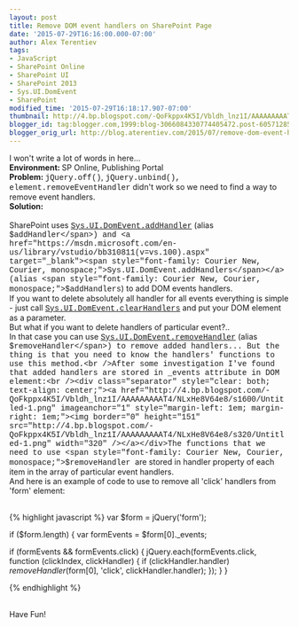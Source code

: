 ```yaml
---
layout: post
title: Remove DOM event handlers on SharePoint Page
date: '2015-07-29T16:16:00.000-07:00'
author: Alex Terentiev
tags:
- JavaScript
- SharePoint Online
- SharePoint UI
- SharePoint 2013
- Sys.UI.DomEvent
- SharePoint
modified_time: '2015-07-29T16:18:17.907-07:00'
thumbnail: http://4.bp.blogspot.com/-QoFkppx4K5I/Vbldh_lnz1I/AAAAAAAAAT4/NLxHe8V64e8/s72-c/Untitled-1.png
blogger_id: tag:blogger.com,1999:blog-3066084330774405472.post-6057128570468897620
blogger_orig_url: http://blog.aterentiev.com/2015/07/remove-dom-event-handlers-on-sharepoint.html
---
```


I won't write a lot of words in here...<br /><b>Environment: </b>SP Online, Publishing Portal<br /><b>Problem: </b><span style="font-family: Courier New, Courier, monospace;">jQuery.off()</span>, <span style="font-family: Courier New, Courier, monospace;">jQuery.unbind(),</span> <span style="font-family: Courier New, Courier, monospace;">element.removeEventHandler</span> didn't work so we need to find a way to remove event handlers.<br /><b>Solution:</b><br /><a name='more'></a><br />SharePoint uses&nbsp;<a href="https://msdn.microsoft.com/en-us/library/vstudio/bb310798(v=vs.100).aspx" target="_blank"><span style="font-family: Courier New, Courier, monospace;">Sys.UI.DomEvent.addHandler</span></a> (alias <span style="font-family: Courier New, Courier, monospace;">$addHandler</span>) and <a href="https://msdn.microsoft.com/en-us/library/vstudio/bb310811(v=vs.100).aspx" target="_blank"><span style="font-family: Courier New, Courier, monospace;">Sys.UI.DomEvent.addHandlers</span></a> (alias <span style="font-family: Courier New, Courier, monospace;">$addHandlers</span>) to add DOM events handlers.<br />If you want to delete absolutely all handler for all events everything is simple - just call <a href="https://msdn.microsoft.com/en-us/library/vstudio/bb310816(v=vs.100).aspx" target="_blank"><span style="font-family: Courier New, Courier, monospace;">Sys.UI.DomEvent.clearHandlers</span></a> and put your DOM element as a parameter.<br />But what if you want to delete handlers of particular event?..<br />In that case you can use&nbsp;<a href="https://msdn.microsoft.com/en-us/library/vstudio/bb397510(v=vs.100).aspx" target="_blank"><span style="font-family: Courier New, Courier, monospace;">Sys.UI.DomEvent.removeHandler</span></a> (alias <span style="font-family: Courier New, Courier, monospace;">$removeHandler</span>) to remove added handlers... But the thing is that you need to know the handlers' functions to use this method.<br />After some investigation I've found that added handlers are stored in _events attribute in DOM element:<br /><div class="separator" style="clear: both; text-align: center;"><a href="http://4.bp.blogspot.com/-QoFkppx4K5I/Vbldh_lnz1I/AAAAAAAAAT4/NLxHe8V64e8/s1600/Untitled-1.png" imageanchor="1" style="margin-left: 1em; margin-right: 1em;"><img border="0" height="151" src="http://4.bp.blogspot.com/-QoFkppx4K5I/Vbldh_lnz1I/AAAAAAAAAT4/NLxHe8V64e8/s320/Untitled-1.png" width="320" /></a></div>The functions that we need to use <span style="font-family: Courier New, Courier, monospace;">$removeHandler </span>are stored in handler property of each item in the array of particular event handlers.<br />And here is an example of code to use to remove all 'click' handlers from 'form' element:<br /><br />
<div markdown="1">
{% highlight javascript %}
var $form = jQuery('form');

if ($form.length) {
  var formEvents = $form[0]._events;

  if (formEvents &amp;&amp; formEvents.click) {
    jQuery.each(formEvents.click, function (clickIndex, clickHandler) {
      if (clickHandler.handler)
        $removeHandler($form[0], 'click', clickHandler.handler);
    });
  }
}

{% endhighlight %}
</div>
<br />Have Fun!